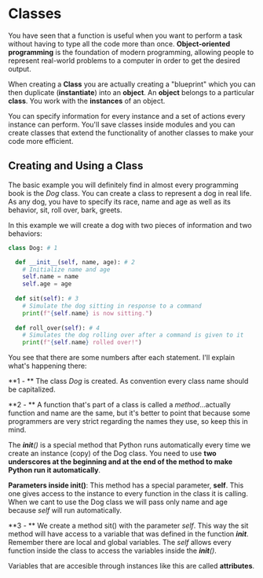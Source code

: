 # Classes

You have seen that a function is useful when you want to perform a task without having to type all the code more than once. **Object-oriented programming** is the foundation of modern programming, allowing people to represent real-world problems to a computer in order to get the desired output.

When creating a **Class** you are actually creating a "blueprint" which you can then duplicate (**instantiate**) into an **object**. An **object** belongs to a particular **class**. You work with the **instances** of an object.

You can specify information for every instance and a set of actions every instance can perform. You'll save classes inside modules and you can create classes that extend the functionality of another classes to make your code more efficient.

## Creating and Using a Class

The basic example you will definitely find in almost every programming book is the *Dog* class. You can create a class to represent a dog in real life. As any dog, you have to specify its race, name and age as well as its behavior, sit, roll over, bark, greets.

In this example we will create a dog with two pieces of information and two behaviors:

~~~python
class Dog: # 1

  def __init__(self, name, age): # 2
    # Initialize name and age
    self.name = name
    self.age = age
  
  def sit(self): # 3
    # Simulate the dog sitting in response to a command
    print(f"{self.name} is now sitting.")
    
  def roll_over(self): # 4
    # Simulates the dog rolling over after a command is given to it
    print(f"{self.name} rolled over!")
~~~

You see that there are some numbers after each statement. I'll explain what's happening there:

**1 - ** The class *Dog* is created. As convention every class name should be capitalized.

**2 - ** A function that's part of a class is called a *method*...actually function and name are the same, but it's better to point that because some programmers are very strict regarding the names they use, so keep this in mind.

The *__init__()* is a special method that Python runs automatically every time we create an instance (copy) of the Dog class. You need to use **two underscores at the beginning and at the end of the method to make Python run it automatically**.

**Parameters inside __init__()**: This method has a special parameter, **self**. This one gives access to the instance to every function in the class it is calling. When we cant to use the Dog class we will pass only name and age because *self* will run automatically.

**3 - ** We create a method sit() with the parameter *self*. This way the sit method will have access to a variable that was defined in the function *__init__*. Remember there are local and global variables. The *self* allows every function inside the class to access the variables inside the *__init__()*.

Variables that are accesible through instances like this are called **attributes**.

